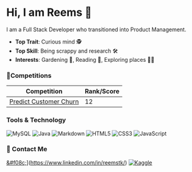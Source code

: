 # Hi, I am Reems 👋

I am a Full Stack Developer who transitioned into Product Management.

- **Top Trait**: Curious mind 🕵️
- **Top Skill**: Being scrappy and research 🛠️
- **Interests**: Gardening 🌱, Reading 📔, Exploring places 🚵‍♀️


<!-- BLOG-POST-LIST:START
### 💻 My Latest Blogs  
- [Title](url)
-->

<!-- GITHUB STATS
[![My GitHub Stats](https://github-readme-stats.vercel.app/api/?username=reemstk&count_private=true&theme=tokyonight&showicons=true)]()
-->


### 🥇Competitions

| Competition | Rank/Score|
|--|--|
|[Predict Customer Churn](https://www.kaggle.com/competitions/ftmba-nmims-predictive-2020) |12|


<!-- GITHUB LANGUAGE STATS
[![My GitHub Language Stats](https://github-readme-stats.vercel.app/api/top-langs/?username=reemstk&langs_count=5&theme=tokyonight)]()
-->



### Tools & Technology
![MySQL](https://img.shields.io/badge/mysql-%2300f.svg?style=for-the-badge&logo=mysql&logoColor=white) 
![Java](https://img.shields.io/badge/java-%23ED8B00.svg?style=for-the-badge&logo=java&logoColor=white) 
![Markdown](https://img.shields.io/badge/markdown-%23000000.svg?style=for-the-badge&logo=markdown&logoColor=white) 
![HTML5](https://img.shields.io/badge/html5-%23E34F26.svg?style=for-the-badge&logo=html5&logoColor=white) 
![CSS3](https://img.shields.io/badge/css3-%231572B6.svg?style=for-the-badge&logo=css3&logoColor=white) 
![JavaScript](https://img.shields.io/badge/javascript-%23323330.svg?style=for-the-badge&logo=javascript&logoColor=%23F7DF1E)


### 💬 Contact Me  
[&#f08c;](https://img.shields.io/badge/linkedin-%230077B5.svg?style=for-the-badge&logo=linkedin&logoColor=white)](https://www.linkedin.com/in/reemstk/)
[![Kaggle](https://img.shields.io/badge/Kaggle-035a7d?style=for-the-badge&logo=kaggle&logoColor=white)](https://www.kaggle.com/rtk2018)
